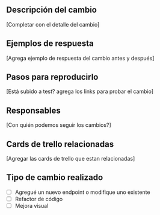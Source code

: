 ## Descripción del cambio
[Completar con el detalle del cambio]

## Ejemplos de respuesta
[Agrega ejemplo de respuesta del cambio antes y después]

## Pasos para reproducirlo
[Está subido a test? agrega los links para probar el cambio]

## Responsables
[Con quién podemos seguir los cambios?]

## Cards de trello relacionadas
[Agregar las cards de trello que estan relacionadas]

## Tipo de cambio realizado
- [ ] Agregué un nuevo endpoint o modifique uno existente
- [ ] Refactor de código
- [ ] Mejora visual
